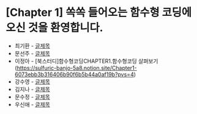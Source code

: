 # [Chapter 1] 쏙쏙 들어오는 함수형 코딩에 오신 것을 환영합니다.

- 최기환 - [글제목](링크)
- 문선주 - [글제목](링크)
- 이정아 - [북스터디]함수형코딩CHAPTER1.함수형코딩 살펴보기(https://sulfuric-banjo-5a8.notion.site/Chapter1-6073ebb3b316406b90f6b5b44a0af19b?pvs=4)
- 강수영 - [글제목](링크)
- 김지나 - [글제목](링크)
- 문수정 - [글제목](링크)
- 우신애 - [글제목](링크)
